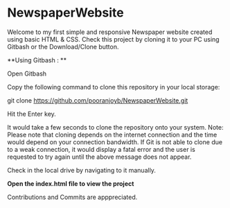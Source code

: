 # NewspaperWebsite

Welcome to my first simple and responsive Newspaper website created using basic HTML &amp; CSS.
Check this project by cloning it to your PC using Gitbash or the Download/Clone button.

**Using Gitbash : **

Open Gitbash 

Copy the following command to clone this repository in your local storage:

git clone https://github.com/pooranjoyb/NewspaperWebsite.git

Hit the Enter key.

It would take a few seconds to clone the repository onto your system.
Note: Please note that cloning depends on the internet connection and the time would depend on your connection bandwidth. If Git is not able to clone due to a weak connection, it would display a fatal error and the user is requested to try again until the above message does not appear.

Check in the local drive by navigating to it manually.

**Open the index.html file to view the project**

Contributions and Commits are apppreciated. 
